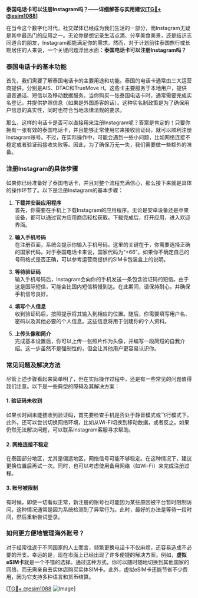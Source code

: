 **泰国电话卡可以注册Instagram吗？——详细解答与实用建议[[TG💪+ @esim1088](https://t.me/s/esim1088)]**

在当今这个数字化时代，社交媒体已经成为我们生活的一部分，而Instagram无疑是其中最热门的应用之一。无论你是想记录生活点滴、分享美食美景，还是结识志同道合的朋友，Instagram都能满足你的需求。然而，对于计划前往泰国旅行或长期居住的人来说，一个关键问题浮出水面：**泰国电话卡可以注册Instagram吗？**

### 泰国电话卡的基本功能

首先，我们需要了解泰国电话卡的主要用途和功能。泰国的电话卡通常由三大运营商提供，分别是AIS、DTAC和TrueMove H。这些卡主要服务于本地用户，提供语音通话、短信以及移动数据服务。当你购买一张泰国电话卡时，通常需要完成实名登记，并提供护照信息（如果是外国游客的话）。这种实名制政策是为了确保用户信息的真实性，同时也符合当地法律法规的要求。

那么，这样的电话卡是否可以直接用来注册Instagram呢？答案是肯定的！只要你拥有一张有效的泰国电话卡，并且能够正常使用它来接收验证码，就可以顺利注册Instagram账号。不过，在实际操作中，可能会遇到一些小问题，比如网络连接不稳定或者验证码接收失败等。因此，为了确保万无一失，我们需要做一些额外的准备。

### 注册Instagram的具体步骤

如果你已经准备好了泰国电话卡，并且对整个流程充满信心，那么接下来就是具体的操作环节了。以下是注册Instagram的基本步骤：

1. **下载并安装应用程序**  
   首先，你需要在手机上下载Instagram的应用程序。无论是安卓设备还是苹果设备，都可以通过官方应用商店轻松获取。下载完成后，打开应用，进入欢迎界面。

2. **输入手机号码**  
   在注册页面，系统会提示你输入手机号码。这里的关键在于，你需要选择正确的国家代码。对于泰国电话卡来说，国家代码为“+66”。如果你不确定自己的号码格式是否正确，可以参考运营商提供的SIM卡包装盒上的说明。

3. **等待验证码**  
   输入手机号码后，Instagram会向你的手机发送一条包含验证码的短信。由于这是国际短信，可能会比国内短信稍慢到达。在此期间，请保持耐心，并确保手机信号良好。

4. **填写个人信息**  
   收到验证码后，按照提示将其输入到相应的位置。随后，你需要填写用户名、密码以及其他必要的个人信息。这些信息将用于创建你的个人资料。

5. **上传头像和简介**  
   完成基本设置后，你可以上传一张照片作为头像，并编写一段简短的自我介绍。这一步虽然不是强制性的，但会让其他用户更容易认识你。

### 常见问题及解决方法

尽管上述步骤看起来简单明了，但在实际操作过程中，还是有一些常见的问题值得我们注意。以下是一些典型的障碍及其解决方案：

#### 1. 验证码未收到
如果长时间未能接收到验证码，首先要检查手机是否处于静音模式或飞行模式下。此外，还可以尝试切换网络环境，比如从Wi-Fi切换到移动数据，或者反之。如果仍然无法解决问题，可以联系Instagram客服寻求帮助。

#### 2. 网络连接不稳定
在泰国部分地区，尤其是偏远地区，网络信号可能不够稳定。在这种情况下，建议更换位置后再试一次。同时，也可以考虑使用备用网络（如Wi-Fi）来完成注册过程。

#### 3. 账号被限制
有时候，即使一切看似正常，新注册的账号也可能因为某些原因被平台暂时限制访问。这种情况通常是因为系统检测到了异常行为。此时，最好的办法是等待一段时间，然后重新尝试登录。

### 如何更方便地管理海外账号？

对于经常往返于不同国家的人士而言，频繁更换电话卡不仅麻烦，还容易造成不必要的开支。幸运的是，现在市面上已经出现了许多便捷的解决方案。例如，**虚拟eSIM卡**就是一个不错的选择。通过这种方式，你可以随时随地切换到其他国家的网络，而无需亲自去实体店购买实体SIM卡。此外，虚拟eSIM卡还能节省不少费用，因为它支持多种语言和货币结算。

[[TG💪+ @esim1088](https://t.me/s/esim1088) ![Image](https://i.postimg.cc/4NQfJmqS/Snipaste-2025-05-13-00-14-12.png)]